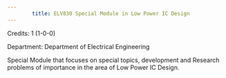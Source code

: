 ```yaml
---
        title: ELV830 Special Module in Low Power IC Design
---
```

Credits: 1 (1-0-0)

Department: Department of Electrical Engineering

Special Module that focuses on special topics, development and Research problems of importance in the area of Low Power IC Design.
